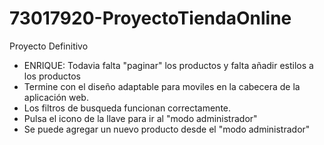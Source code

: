 # 73017920-ProyectoTiendaOnline
Proyecto Definitivo

- ENRIQUE: Todavia falta "paginar" los productos y falta añadir estilos a los productos
- Termine con el diseño adaptable para moviles en la cabecera de la aplicación web.
- Los filtros de busqueda funcionan correctamente.
- Pulsa el icono de la llave para ir al "modo administrador"
- Se puede agregar un nuevo producto desde el "modo administrador"
